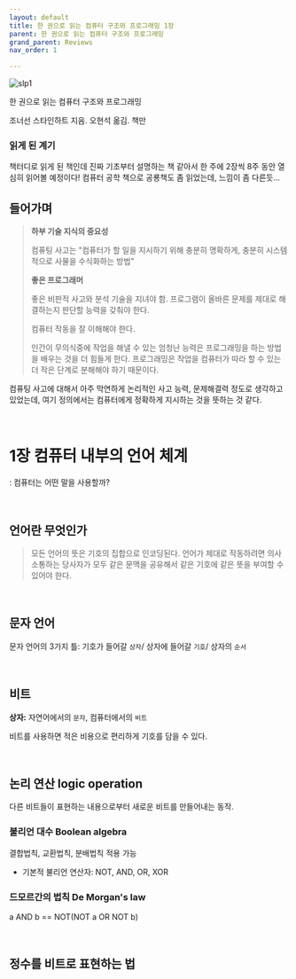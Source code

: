 ```yaml
---
layout: default
title: 한 권으로 읽는 컴퓨터 구조와 프로그래밍 1장
parent: 한 권으로 읽는 컴퓨터 구조와 프로그래밍
grand_parent: Reviews
nav_order: 1

---
```






![slp1]()

한 권으로 읽는 컴퓨터 구조와 프로그래밍

조너선 스타인하트 지음. 오현석 옮김. 책만



### 읽게 된 계기

책터디로 읽게 된 책인데 진짜 기초부터 설명하는 책 같아서 한 주에 2장씩 8주 동안 열심히 읽어볼 예정이다! 컴퓨터 공학 책으로 공룡책도 좀 읽었는데, 느낌이 좀 다른듯...



## 들어가며

> **하부 기술 지식의 중요성**
>
> 컴퓨팅 사고는 "컴퓨터가 할 일을 지시하기 위해 충분히 명확하게, 충분히 시스템적으로 사물을 수식화하는 방법"
>
> **좋은 프로그래머**
>
> 좋은 비판적 사고와 분석 기술을 지녀야 함. 프로그램이 올바른 문제를 제대로 해결하는지 판단할 능력을 갖춰야 한다.
>
> 컴퓨터 작동을 잘 이해해야 한다.
>
> 인간이 무의식중에 작업을 해낼 수 있는 엄청난 능력은 프로그래밍을 하는 방법을 배우는 것을 더 힘들게 한다. 프로그래밍은 작업을 컴퓨터가 따라 할 수 있는 더 작은 단계로 분해해야 하기 때문이다.



컴퓨팅 사고에 대해서 아주 막연하게 논리적인 사고 능력, 문제해결력 정도로 생각하고 있었는데, 여기 정의에서는 컴퓨터에게 정확하게 지시하는 것을 뜻하는 것 같다.

<br>

# 1장 컴퓨터 내부의 언어 체계

: 컴퓨터는 어떤 말을 사용할까?

<br>

## 언어란 무엇인가

> 모든 언어의 뜻은 기호의 집합으로 인코딩된다. 언어가 제대로 작동하려면 의사소통하는 당사자가 모두 같은 문맥을 공유해서 같은 기호에 같은 뜻을 부여할 수 있어야 한다.

<br>

## 문자 언어

문자 언어의 3가지 틀: 기호가 들어갈 `상자`/ 상자에 들어갈 `기호`/ 상자의 `순서`

<br>

## 비트

**상자:** 자연어에서의 `문자`, 컴퓨터에서의 `비트`

비트를 사용하면 적은 비용으로 편리하게 기호를 담을 수 있다.

<br>

## 논리 연산 logic operation

다른 비트들이 표현하는 내용으로부터 새로운 비트를 만들어내는 동작.

### 불리언 대수 Boolean algebra

결합법칙, 교환법칙, 분배법칙 적용 가능

* 기본적 불리언 연산자: NOT, AND, OR, XOR

### 드모르간의 법칙 De Morgan's law

a AND b == NOT(NOT a OR NOT b)

<br>



## 정수를 비트로 표현하는 법









